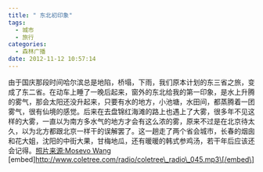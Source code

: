 ```yaml
---
title: " 东北初印象"
tags:
  - 城市
  - 旅行
categories:
  - 森林广播
date: 2012-11-12 10:57:14
---
```


由于国庆那段时间哈尔滨总是地陷，桥塌，下雨，我们原本计划的东三省之旅，变成了东二省。在动车上睡了一晚后起来，窗外的东北给我的第一印象，是水上升腾的雾气，那会太阳还没升起来，只要有水的地方，小池塘，水田间，都蒸腾着一团雾气，很有仙境的感觉。后来在去盘锦红海滩的路上也遇上了大雾，很多年不见这样的大雾，一直以为南方多水气的地方才会有这么浓的雾，原来不过是在北京待太久，以为北方都跟北京一样干的误解罢了。这一趟走了两个省会城市，长春的烟囱和花大姐，沈阳的中街大果，甘梅地瓜，还有暖暖的韩式参鸡汤，若干年后应该还会记得。[照片来源:Mosevo Wang](http://www.flickr.com/photos/mosevowang/6910136793/)   \[embed\]http://www.coletree.com/radio/coletree\_radio\_045.mp3\[/embed\]